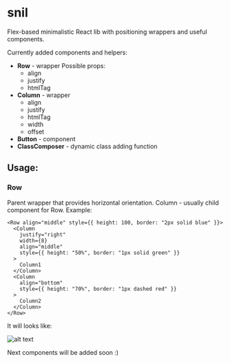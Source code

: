 # snil
Flex-based minimalistic React lib with positioning wrappers and useful components.

Currently added components and helpers:
* __Row__ - wrapper
Possible props:
  * align
  * justify
  * htmlTag
* __Column__ - wrapper
  * align
  * justify
  * htmlTag
  * width
  * offset
* __Button__ - component
* __ClassComposer__ - dynamic class adding function

## Usage:
### Row
Parent wrapper that provides horizontal orientation.
Column - usually child component for Row.
Example:
```
<Row align="middle" style={{ height: 100, border: "2px solid blue" }}>
  <Column
    justify="right"
    width={8}
    align="middle"
    style={{ height: "50%", border: "1px solid green" }}
  >
    Column1
  </Column>
  <Column
    align="bottom"
    style={{ height: "70%", border: "1px dashed red" }}
  >
    Column2
  </Column>
</Row>
```
It will looks like:

![alt text](https://i.imgur.com/g6az7Ed.png "Code")

Next components will be added soon :)
